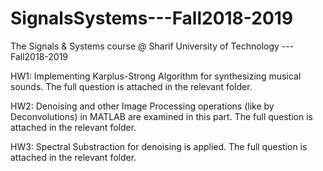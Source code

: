 # SignalsSystems---Fall2018-2019
The Signals &amp; Systems course @ Sharif University of Technology ---Fall2018-2019


HW1: Implementing Karplus-Strong Algorithm for synthesizing musical sounds. The full question is attached in the relevant folder.

HW2: Denoising and other Image Processing operations (like by Deconvolutions) in MATLAB are examined in this part. The full question is attached in the relevant folder.

HW3: Spectral Substraction for denoising is applied. The full question is attached in the relevant folder.
